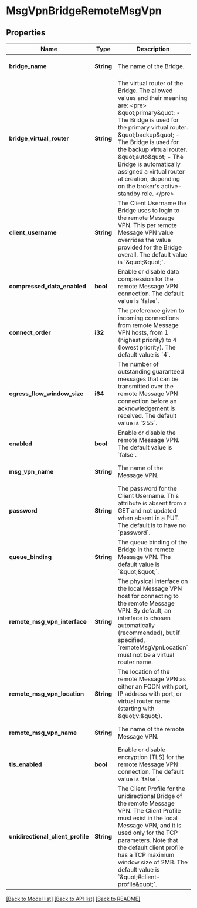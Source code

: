 # MsgVpnBridgeRemoteMsgVpn

## Properties
Name | Type | Description | Notes
------------ | ------------- | ------------- | -------------
**bridge_name** | **String** | The name of the Bridge. | [optional] [default to null]
**bridge_virtual_router** | **String** | The virtual router of the Bridge. The allowed values and their meaning are:  &lt;pre&gt; \&quot;primary\&quot; - The Bridge is used for the primary virtual router. \&quot;backup\&quot; - The Bridge is used for the backup virtual router. \&quot;auto\&quot; - The Bridge is automatically assigned a virtual router at creation, depending on the broker&#39;s active-standby role. &lt;/pre&gt;  | [optional] [default to null]
**client_username** | **String** | The Client Username the Bridge uses to login to the remote Message VPN. This per remote Message VPN value overrides the value provided for the Bridge overall. The default value is &#x60;\&quot;\&quot;&#x60;. | [optional] [default to null]
**compressed_data_enabled** | **bool** | Enable or disable data compression for the remote Message VPN connection. The default value is &#x60;false&#x60;. | [optional] [default to null]
**connect_order** | **i32** | The preference given to incoming connections from remote Message VPN hosts, from 1 (highest priority) to 4 (lowest priority). The default value is &#x60;4&#x60;. | [optional] [default to null]
**egress_flow_window_size** | **i64** | The number of outstanding guaranteed messages that can be transmitted over the remote Message VPN connection before an acknowledgement is received. The default value is &#x60;255&#x60;. | [optional] [default to null]
**enabled** | **bool** | Enable or disable the remote Message VPN. The default value is &#x60;false&#x60;. | [optional] [default to null]
**msg_vpn_name** | **String** | The name of the Message VPN. | [optional] [default to null]
**password** | **String** | The password for the Client Username. This attribute is absent from a GET and not updated when absent in a PUT. The default is to have no &#x60;password&#x60;. | [optional] [default to null]
**queue_binding** | **String** | The queue binding of the Bridge in the remote Message VPN. The default value is &#x60;\&quot;\&quot;&#x60;. | [optional] [default to null]
**remote_msg_vpn_interface** | **String** | The physical interface on the local Message VPN host for connecting to the remote Message VPN. By default, an interface is chosen automatically (recommended), but if specified, &#x60;remoteMsgVpnLocation&#x60; must not be a virtual router name. | [optional] [default to null]
**remote_msg_vpn_location** | **String** | The location of the remote Message VPN as either an FQDN with port, IP address with port, or virtual router name (starting with \&quot;v:\&quot;). | [optional] [default to null]
**remote_msg_vpn_name** | **String** | The name of the remote Message VPN. | [optional] [default to null]
**tls_enabled** | **bool** | Enable or disable encryption (TLS) for the remote Message VPN connection. The default value is &#x60;false&#x60;. | [optional] [default to null]
**unidirectional_client_profile** | **String** | The Client Profile for the unidirectional Bridge of the remote Message VPN. The Client Profile must exist in the local Message VPN, and it is used only for the TCP parameters. Note that the default client profile has a TCP maximum window size of 2MB. The default value is &#x60;\&quot;#client-profile\&quot;&#x60;. | [optional] [default to null]

[[Back to Model list]](../README.md#documentation-for-models) [[Back to API list]](../README.md#documentation-for-api-endpoints) [[Back to README]](../README.md)


